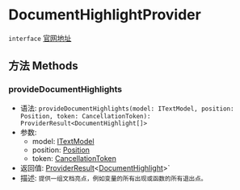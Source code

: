 # DocumentHighlightProvider
`interface` [官网地址](https://microsoft.github.io/monaco-editor/docs.html#interfaces/languages.DocumentHighlightProvider.html)

## 方法 Methods

### provideDocumentHighlights
+ 语法: `provideDocumentHighlights(model: ITextModel, position: Position, token: CancellationToken): ProviderResult<DocumentHighlight[]>`
+ 参数: 
  + model: [ITextModel](../../editor/interfaces/ITextModel.md)
  + position: [Position](../../global/classes/Position.md)
  + token: [CancellationToken](../../global/interfaces/CancellationToken.md)
+ 返回值: [ProviderResult](../alias.md#providerresult)\<[DocumentHighlight](./DocumentHighlight.md)\>`
+ 描述: `提供一组文档亮点，例如变量的所有出现或函数的所有退出点。`
